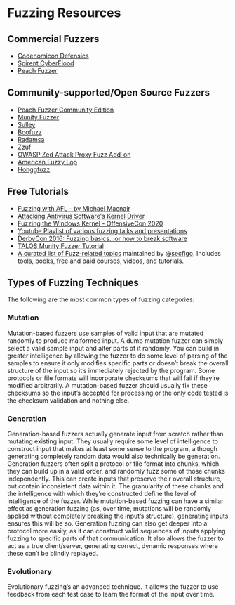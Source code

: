 # Fuzzing Resources

## Commercial Fuzzers
* [Codenomicon Defensics](http://www.codenomicon.com)
* [Spirent CyberFlood](https://www.spirent.com/Products/CyberFlood)
* [Peach Fuzzer](https://www.peach.tech)

## Community-supported/Open Source Fuzzers
* [Peach Fuzzer Community Edition](http://www.peach.tech/resources/peachcommunity/)
* [Munity Fuzzer](https://github.com/Cisco-Talos/mutiny-fuzzer)
* [Sulley](https://github.com/OpenRCE/sulley)
* [Boofuzz](https://github.com/jtpereyda/boofuzz)
* [Radamsa](https://github.com/aoh/radamsa)
* [Zzuf](http://caca.zoy.org/wiki/zzuf)
* [OWASP Zed Attack Proxy Fuzz Add-on](https://github.com/zaproxy/zap-core-help/wiki/HelpAddonsFuzzConcepts)
* [American Fuzzy Lop](http://lcamtuf.coredump.cx/afl/)
* [Honggfuzz](http://honggfuzz.com/)

## Free Tutorials
- [Fuzzing with AFL - by Michael Macnair](https://www.youtube.com/watch?v=6YLz9IGAGLw&t=3752s)
- [Attacking Antivirus Software's Kernel Driver](https://github.com/bee13oy/AV_Kernel_Vulns/tree/master/Zer0Con2017)
- [Fuzzing the Windows Kernel - OffensiveCon 2020](https://github.com/yoava333/presentations/blob/master/Fuzzing%20the%20Windows%20Kernel%20-%20OffensiveCon%202020.pdf)
- [Youtube Playlist of various fuzzing talks and presentations ](https://www.youtube.com/playlist?list=PLtPrYlwXDImiO_hzK7npBi4eKQQBgygLD)
- [DerbyCon 2016: Fuzzing basics...or how to break software](http://www.irongeek.com/i.php?page=videos/derbycon6/411-fuzzing-basicshow-to-break-software-grid-aka-scott-m)
- [TALOS Munity Fuzzer Tutorial](https://www.youtube.com/watch?v=FZyR6MgJCUs)
- [A curated list of Fuzz-related topics](https://github.com/secfigo/Awesome-Fuzzing) maintained by [@secfigo](https://twitter.com/secfigo).  Includes tools, books, free and paid courses, videos, and tutorials.

## Types of Fuzzing Techniques
The following are the most common types of fuzzing categories:

### Mutation
Mutation-based fuzzers use samples of valid input that are mutated randomly to produce malformed input. A dumb mutation fuzzer can simply select a valid sample input and alter parts of it randomly.  You can build in greater intelligence by allowing the fuzzer to do some level of parsing of the samples to ensure it only modifies specific parts or doesn’t break the overall structure of the input so it’s immediately rejected by the program. Some protocols or file formats will incorporate checksums that will fail if they’re modified arbitrarily. A mutation-based fuzzer should usually fix these checksums so the input’s accepted for processing or the only code tested is the checksum validation and nothing else.

### Generation
Generation-based fuzzers actually generate input from scratch rather than mutating existing input. They usually require some level of intelligence to construct input that makes at least some sense to the program, although generating completely random data would also technically be generation. Generation fuzzers often split a protocol or file format into chunks, which they can build up in a valid order, and randomly fuzz some of those chunks independently. This can create inputs that preserve their overall structure, but contain inconsistent data within it. The granularity of these chunks and the intelligence with which they’re constructed define the level of intelligence of the fuzzer. While mutation-based fuzzing can have a similar effect as generation fuzzing (as, over time, mutations will be randomly applied without completely breaking the input’s structure), generating inputs ensures this will be so. Generation fuzzing can also get deeper into a protocol more easily, as it can construct valid sequences of inputs applying fuzzing to specific parts of that communication. It also allows the fuzzer to act as a true client/server, generating correct, dynamic responses where these can’t be blindly replayed.

### Evolutionary
Evolutionary fuzzing’s an advanced technique. It allows the fuzzer to use feedback from each test case to learn the format of the input over time. 
